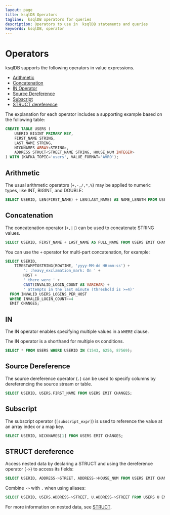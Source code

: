 ```yaml
---
layout: page
title: ksqlDB Operators
tagline:  ksqlDB operators for queries
description: Operators to use in  ksqlDB statements and queries
keywords: ksqlDB, operator
---
```


Operators
=========

ksqlDB supports the following operators in value expressions.

  - [Arithmetic](#arithmetic)
  - [Concatenation](#concatenation)
  - [IN Operator](*#in)
  - [Source Dereference](#source-dereference)
  - [Subscript](#subscript)
  - [STRUCT dereference](#struct-dereference)

The explanation for each operator includes a supporting example based on
the following table:

```sql
CREATE TABLE USERS (
    USERID BIGINT PRIMARY KEY,
    FIRST_NAME STRING,
    LAST_NAME STRING,
    NICKNAMES ARRAY<STRING>,
    ADDRESS STRUCT<STREET_NAME STRING, HOUSE_NUM INTEGER>
) WITH (KAFKA_TOPIC='users', VALUE_FORMAT='AVRO');
```

Arithmetic
----------

The usual arithmetic operators (`+,-,/,*,%`) may be
applied to numeric types, like INT, BIGINT, and DOUBLE:

```sql
SELECT USERID, LEN(FIRST_NAME) + LEN(LAST_NAME) AS NAME_LENGTH FROM USERS EMIT CHANGES;
```

Concatenation
-------------

The concatenation operator  (`+,||`) can be used to
concatenate STRING values.

```sql
SELECT USERID, FIRST_NAME + LAST_NAME AS FULL_NAME FROM USERS EMIT CHANGES;
```

You can use the `+` operator for multi-part concatenation, for
example:

```sql
SELECT USERID,
    TIMESTAMPTOSTRING(ROWTIME, 'yyyy-MM-dd HH:mm:ss') +
        ': :heavy_exclamation_mark: On ' +
        HOST +
        ' there were ' +
        CAST(INVALID_LOGIN_COUNT AS VARCHAR) +
        ' attempts in the last minute (threshold is >=4)'
  FROM INVALID_USERS_LOGINS_PER_HOST
  WHERE INVALID_LOGIN_COUNT>=4
  EMIT CHANGES;
```

IN
--

The IN operator enables specifying multiple values in a `WHERE` clause.


The IN operator is a shorthand for multiple `OR` conditions.

```sql
SELECT * FROM USERS WHERE USERID IN (1543, 6256, 87569);
```

Source Dereference
------------------

The source dereference operator (`.`) can be used
to specify columns by dereferencing the source stream or table.

```sql
SELECT USERID, USERS.FIRST_NAME FROM USERS EMIT CHANGES;
```

Subscript
---------

The subscript operator (`[subscript_expr]`) is used to
reference the value at an array index or a map key.

```sql
SELECT USERID, NICKNAMES[1] FROM USERS EMIT CHANGES;
```

STRUCT dereference
------------------

Access nested data by declaring a STRUCT and using the
dereference operator (`->`) to access its fields:

```sql
SELECT USERID, ADDRESS->STREET, ADDRESS->HOUSE_NUM FROM USERS EMIT CHANGES;
```

Combine `->` with `.` when using aliases:

```sql
SELECT USERID, USERS.ADDRESS->STREET, U.ADDRESS->STREET FROM USERS U EMIT CHANGES;
```

For more information on nested data, see [STRUCT](../syntax-reference.md#struct).
